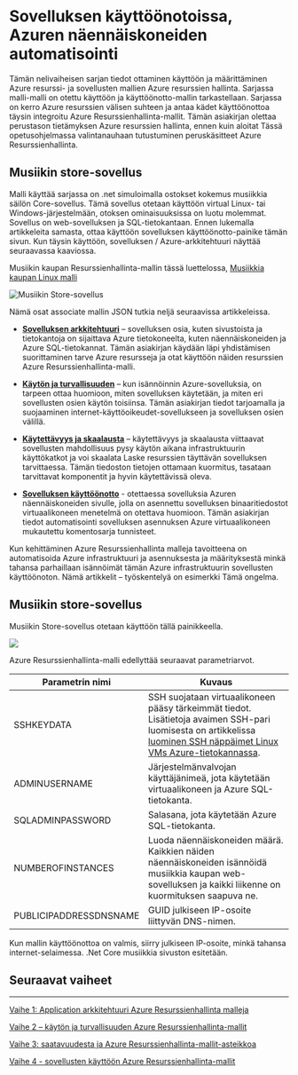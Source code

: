 <properties
   pageTitle="Azure virtuaalikoneen DotNet Core opetusohjelman 1 | Microsoft Azure"
   description="Azure virtuaalikoneen DotNet Core-opetusohjelma"
   services="virtual-machines-linux"
   documentationCenter="virtual-machines"
   authors="neilpeterson"
   manager="timlt"
   editor="tysonn"
   tags="azure-service-management"/>

<tags
   ms.service="virtual-machines-linux"
   ms.devlang="na"
   ms.topic="article"
   ms.tgt_pltfrm="vm-linux"
   ms.workload="infrastructure"
   ms.date="09/21/2016"
   ms.author="nepeters"/>

# <a name="automating-application-deployments-to-azure-virtual-machines"></a>Sovelluksen käyttöönotoissa, Azuren näennäiskoneiden automatisointi

Tämän nelivaiheisen sarjan tiedot ottaminen käyttöön ja määrittäminen Azure resurssi- ja sovellusten mallien Azure resurssien hallinta. Sarjassa malli-malli on otettu käyttöön ja käyttöönotto-mallin tarkastellaan. Sarjassa on kerro Azure resurssien välisen suhteen ja antaa kädet käyttöönottoa täysin integroitu Azure Resurssienhallinta-mallit. Tämän asiakirjan olettaa perustason tietämyksen Azure resurssien hallinta, ennen kuin aloitat Tässä opetusohjelmassa valintanauhaan tutustuminen peruskäsitteet Azure Resurssienhallinta.

## <a name="music-store-application"></a>Musiikin store-sovellus

Malli käyttää sarjassa on .net simuloimalla ostokset kokemus musiikkia säilön Core-sovellus. Tämä sovellus otetaan käyttöön virtual Linux- tai Windows-järjestelmään, otoksen ominaisuuksissa on luotu molemmat. Sovellus on web-sovelluksen ja SQL-tietokantaan. Ennen lukemalla artikkeleita samasta, ottaa käyttöön sovelluksen käyttöönotto-painike tämän sivun. Kun täysin käyttöön, sovelluksen / Azure-arkkitehtuuri näyttää seuraavassa kaaviossa. 

Musiikin kaupan Resurssienhallinta-mallin tässä luettelossa, [Musiikkia kaupan Linux malli]( https://github.com/neilpeterson/nepeters-azure-templates/tree/master/dotnet-core-music-linux-vm-sql-db)

![Musiikin Store-sovellus](./media/virtual-machines-linux-dotnet-core/music-store.png)

Nämä osat associate mallin JSON tutkia neljä seuraavissa artikkeleissa.

- [**Sovelluksen arkkitehtuuri**](./virtual-machines-linux-dotnet-core-2-architecture.md) – sovelluksen osia, kuten sivustoista ja tietokantoja on sijaittava Azure tietokoneelta, kuten näennäiskoneiden ja Azure SQL-tietokannat. Tämän asiakirjan käydään läpi yhdistämisen suorittaminen tarve Azure resursseja ja otat käyttöön näiden resurssien Azure Resurssienhallinta-malli. 

- [**Käytön ja turvallisuuden**](./virtual-machines-linux-dotnet-core-3-access-security.md) – kun isännöinnin Azure-sovelluksia, on tarpeen ottaa huomioon, miten sovelluksen käytetään, ja miten eri sovellusten osien käytön toisiinsa. Tämän asiakirjan tiedot tarjoamalla ja suojaaminen internet-käyttöoikeudet-sovellukseen ja sovelluksen osien välillä.

- [**Käytettävyys ja skaalausta**](./virtual-machines-linux-dotnet-core-4-availability-scale.md) – käytettävyys ja skaalausta viittaavat sovellusten mahdollisuus pysy käytön aikana infrastruktuurin käyttökatkot ja voi skaalata Laske resurssien täyttävän sovelluksen tarvittaessa. Tämän tiedoston tietojen ottamaan kuormitus, tasataan tarvittavat komponentit ja hyvin käytettävissä oleva.

- [**Sovelluksen käyttöönotto**](./virtual-machines-linux-dotnet-core-5-app-deployment.md) - otettaessa sovelluksia Azuren näennäiskoneiden sivulle, jolla on asennettu sovelluksen binaaritiedostot virtuaalikoneen menetelmä on otettava huomioon. Tämän asiakirjan tiedot automatisointi sovelluksen asennuksen Azure virtuaalikoneen mukautettu komentosarja tunnisteet.

Kun kehittäminen Azure Resurssienhallinta malleja tavoitteena on automatisoida Azure infrastruktuuri ja asennuksesta ja määrityksestä minkä tahansa parhaillaan isännöimät tämän Azure infrastruktuurin sovellusten käyttöönoton. Nämä artikkelit – työskentelyä on esimerkki Tämä ongelma.

## <a name="deploy-the-music-store-application"></a>Musiikin store-sovellus

Musiikin Store-sovellus otetaan käyttöön tällä painikkeella.

<a href="https://portal.azure.com/#create/Microsoft.Template/uri/https%3A%2F%2Fraw.githubusercontent.com%2FMicrosoft%2Fdotnet-core-sample-templates%2Fmaster%2Fdotnet-core-music-linux%2Fazuredeploy.json" target="_blank">
    <img src="http://azuredeploy.net/deploybutton.png"/>
</a>

Azure Resurssienhallinta-malli edellyttää seuraavat parametriarvot.

|Parametrin nimi |Kuvaus   |
|---|---|
|SSHKEYDATA   | SSH suojataan virtuaalikoneen pääsy tärkeimmät tiedot. Lisätietoja avaimen SSH-pari luomisesta on artikkelissa [luominen SSH näppäimet Linux VMs Azure-tietokannassa](virtual-machines-linux-mac-create-ssh-keys.md).  |
|ADMINUSERNAME   | Järjestelmänvalvojan käyttäjänimeä, jota käytetään virtuaalikoneen ja Azure SQL-tietokanta.  |
|SQLADMINPASSWORD | Salasana, jota käytetään Azure SQL-tietokanta.  |
|NUMBEROFINSTANCES | Luoda näennäiskoneiden määrä. Kaikkien näiden näennäiskoneiden isännöidä musiikkia kaupan web-sovelluksen ja kaikki liikenne on kuormituksen saapuva ne. |
|PUBLICIPADDRESSDNSNAME | GUID julkiseen IP-osoite liittyvän DNS-nimen. |

Kun mallin käyttöönottoa on valmis, siirry julkiseen IP-osoite, minkä tahansa internet-selaimessa. .Net Core musiikkia sivuston esitetään.

## <a name="next-steps"></a>Seuraavat vaiheet

<hr>

[Vaihe 1: Application arkkitehtuuri Azure Resurssienhallinta malleja](./virtual-machines-linux-dotnet-core-2-architecture.md)

[Vaihe 2 – käytön ja turvallisuuden Azure Resurssienhallinta-mallit](./virtual-machines-linux-dotnet-core-3-access-security.md)

[Vaihe 3: saatavuudesta ja Azure Resurssienhallinta-mallit-asteikkoa](./virtual-machines-linux-dotnet-core-4-availability-scale.md)

[Vaihe 4 - sovellusten käyttöön Azure Resurssienhallinta-mallit](./virtual-machines-linux-dotnet-core-5-app-deployment.md)


